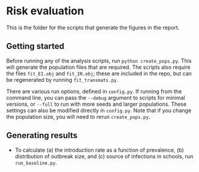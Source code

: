 # Risk evaluation

This is the folder for the scripts that generate the figures in the report.

## Getting started

Before running any of the analysis scripts, run `python create_pops.py`. This will generate the population files that are required. The scripts also require the files `fit_EI.obj` and `fit_IR.obj`; these are included in the repo, but can be regenerated by running `fit_transmats.py`.

There are various run options, defined in `config.py`. If running from the command line, you can pass the `--debug` argument to scripts for minimal versions, or `--full` to run with more seeds and larger populations. These settings can also be modified directly in `config.py`. Note that if you change the population size, you will need to rerun `create_pops.py`.

## Generating results

- To calculate (a) the introduction rate as a function of prevalence, (b) distribution of outbreak size, and (c) source of infections in schools, run `run_baseline.py`.